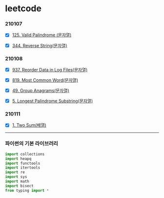 # leetcode

### 210107

- [x] [125. Valid Palindrome (문자열)](https://leetcode.com/problems/valid-palindrome/)
- [x] [344. Reverse String(문자열)](https://leetcode.com/problems/reverse-string/)


### 210108

- [x] [937. Reorder Data in Log Files(문자열)](https://leetcode.com/problems/reorder-data-in-log-files/)
- [x] [819. Most Common Word(문자열)](https://leetcode.com/problems/most-common-word/)
- [x] [49. Group Anagrams(문자열)](https://leetcode.com/problems/group-anagrams/)
- [x] [5. Longest Palindrome Substring(문자열)](https://leetcode.com/problems/longest-palindromic-substring/)


### 210111

- [x] [1. Two Sum(배열)](https://leetcode.com/problems/two-sum/)





---



### 파이썬의 기본 라이브러리
```python
import collections
import heapq
import functools
import itertools
import re
import sys
import math
import bisect
from typing import *
```

